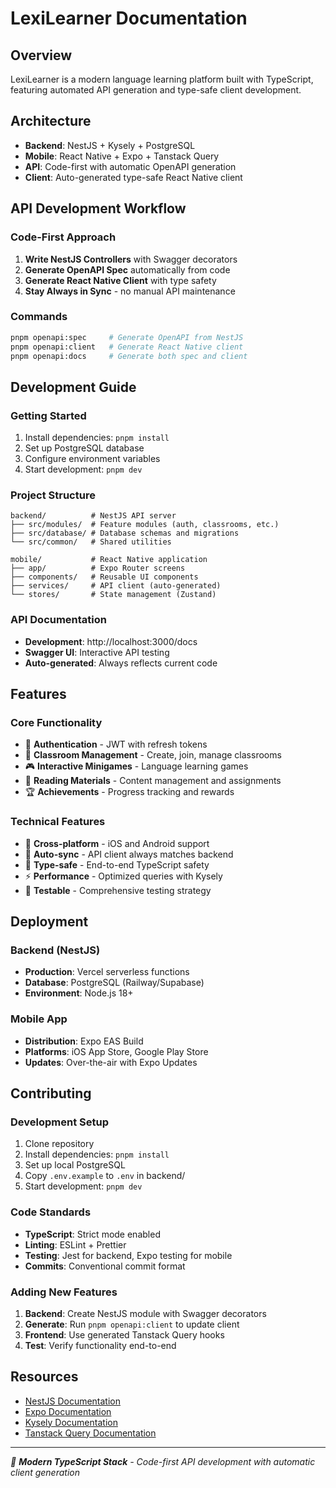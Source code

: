 # LexiLearner Documentation

## Overview

LexiLearner is a modern language learning platform built with TypeScript, featuring automated API generation and type-safe client development.

## Architecture

- **Backend**: NestJS + Kysely + PostgreSQL
- **Mobile**: React Native + Expo + Tanstack Query  
- **API**: Code-first with automatic OpenAPI generation
- **Client**: Auto-generated type-safe React Native client

## API Development Workflow

### Code-First Approach
1. **Write NestJS Controllers** with Swagger decorators
2. **Generate OpenAPI Spec** automatically from code
3. **Generate React Native Client** with type safety
4. **Stay Always in Sync** - no manual API maintenance

### Commands
```bash
pnpm openapi:spec     # Generate OpenAPI from NestJS
pnpm openapi:client   # Generate React Native client
pnpm openapi:docs     # Generate both spec and client
```

## Development Guide

### Getting Started
1. Install dependencies: `pnpm install`
2. Set up PostgreSQL database
3. Configure environment variables
4. Start development: `pnpm dev`

### Project Structure
```
backend/          # NestJS API server
├── src/modules/  # Feature modules (auth, classrooms, etc.)
├── src/database/ # Database schemas and migrations
└── src/common/   # Shared utilities

mobile/           # React Native application
├── app/          # Expo Router screens
├── components/   # Reusable UI components
├── services/     # API client (auto-generated)
└── stores/       # State management (Zustand)
```

### API Documentation
- **Development**: http://localhost:3000/docs
- **Swagger UI**: Interactive API testing
- **Auto-generated**: Always reflects current code

## Features

### Core Functionality
- 🔐 **Authentication** - JWT with refresh tokens
- 👥 **Classroom Management** - Create, join, manage classrooms
- 🎮 **Interactive Minigames** - Language learning games
- 📖 **Reading Materials** - Content management and assignments
- 🏆 **Achievements** - Progress tracking and rewards

### Technical Features
- 📱 **Cross-platform** - iOS and Android support
- 🔄 **Auto-sync** - API client always matches backend
- 🎯 **Type-safe** - End-to-end TypeScript safety
- ⚡ **Performance** - Optimized queries with Kysely
- 🧪 **Testable** - Comprehensive testing strategy

## Deployment

### Backend (NestJS)
- **Production**: Vercel serverless functions
- **Database**: PostgreSQL (Railway/Supabase)
- **Environment**: Node.js 18+

### Mobile App
- **Distribution**: Expo EAS Build
- **Platforms**: iOS App Store, Google Play Store
- **Updates**: Over-the-air with Expo Updates

## Contributing

### Development Setup
1. Clone repository
2. Install dependencies: `pnpm install`
3. Set up local PostgreSQL
4. Copy `.env.example` to `.env` in backend/
5. Start development: `pnpm dev`

### Code Standards
- **TypeScript**: Strict mode enabled
- **Linting**: ESLint + Prettier
- **Testing**: Jest for backend, Expo testing for mobile
- **Commits**: Conventional commit format

### Adding New Features
1. **Backend**: Create NestJS module with Swagger decorators
2. **Generate**: Run `pnpm openapi:client` to update client
3. **Frontend**: Use generated Tanstack Query hooks
4. **Test**: Verify functionality end-to-end

## Resources

- [NestJS Documentation](https://docs.nestjs.com/)
- [Expo Documentation](https://docs.expo.dev/)
- [Kysely Documentation](https://kysely.dev/)
- [Tanstack Query Documentation](https://tanstack.com/query/)

---

*🚀 **Modern TypeScript Stack** - Code-first API development with automatic client generation*